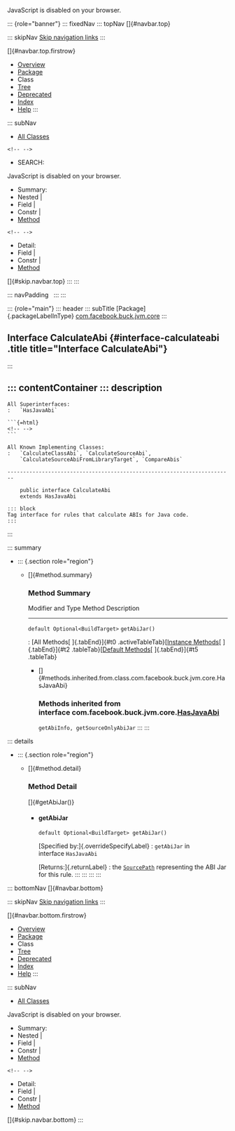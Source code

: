 <div>

JavaScript is disabled on your browser.

</div>

::: {role="banner"}
::: fixedNav
::: topNav
[]{#navbar.top}

::: skipNav
[Skip navigation links](#skip.navbar.top "Skip navigation links")
:::

[]{#navbar.top.firstrow}

-   [Overview](../../../../../index.html)
-   [Package](package-summary.html)
-   Class
-   [Tree](package-tree.html)
-   [Deprecated](../../../../../deprecated-list.html)
-   [Index](../../../../../index-all.html)
-   [Help](../../../../../help-doc.html)
:::

::: subNav
-   [All Classes](../../../../../allclasses.html)

```{=html}
<!-- -->
```
-   SEARCH:

<div>

<div>

JavaScript is disabled on your browser.

</div>

</div>

<div>

-   Summary: 
-   Nested \| 
-   Field \| 
-   Constr \| 
-   [Method](#method.summary)

```{=html}
<!-- -->
```
-   Detail: 
-   Field \| 
-   Constr \| 
-   [Method](#method.detail)

</div>

[]{#skip.navbar.top}
:::
:::

::: navPadding
 
:::
:::

::: {role="main"}
::: header
::: subTitle
[Package]{.packageLabelInType} [com.facebook.buck.jvm.core](package-summary.html)
:::

## Interface CalculateAbi {#interface-calculateabi .title title="Interface CalculateAbi"}
:::

::: contentContainer
::: description
-   

    All Superinterfaces:
    :   `HasJavaAbi`

    ```{=html}
    <!-- -->
    ```

    All Known Implementing Classes:
    :   `CalculateClassAbi`, `CalculateSourceAbi`,
        `CalculateSourceAbiFromLibraryTarget`, `CompareAbis`

    ------------------------------------------------------------------------

        public interface CalculateAbi
        extends HasJavaAbi

    ::: block
    Tag interface for rules that calculate ABIs for Java code.
    :::
:::

::: summary
-   ::: {.section role="region"}
    -   []{#method.summary}

        ### Method Summary

          Modifier and Type                 Method          Description
          --------------------------------- --------------- -------------
          `default Optional<BuildTarget>`   `getAbiJar()`    

          : [All Methods[ ]{.tabEnd}]{#t0 .activeTableTab}[[Instance
          Methods](javascript:show(2);)[ ]{.tabEnd}]{#t2
          .tableTab}[[Default
          Methods](javascript:show(16);)[ ]{.tabEnd}]{#t5 .tableTab}

        -   []{#methods.inherited.from.class.com.facebook.buck.jvm.core.HasJavaAbi}

            ### Methods inherited from interface com.facebook.buck.jvm.core.[HasJavaAbi](HasJavaAbi.html "interface in com.facebook.buck.jvm.core")

            `getAbiInfo, getSourceOnlyAbiJar`
    :::
:::

::: details
-   ::: {.section role="region"}
    -   []{#method.detail}

        ### Method Detail

        []{#getAbiJar()}

        -   #### getAbiJar

            ``` methodSignature
            default Optional<BuildTarget> getAbiJar()
            ```

            [Specified by:]{.overrideSpecifyLabel}
            :   `getAbiJar` in interface `HasJavaAbi`

            [Returns:]{.returnLabel}
            :   the
                [`SourcePath`](../../core/sourcepath/SourcePath.html "interface in com.facebook.buck.core.sourcepath")
                representing the ABI Jar for this rule.
    :::
:::
:::
:::

::: bottomNav
[]{#navbar.bottom}

::: skipNav
[Skip navigation links](#skip.navbar.bottom "Skip navigation links")
:::

[]{#navbar.bottom.firstrow}

-   [Overview](../../../../../index.html)
-   [Package](package-summary.html)
-   Class
-   [Tree](package-tree.html)
-   [Deprecated](../../../../../deprecated-list.html)
-   [Index](../../../../../index-all.html)
-   [Help](../../../../../help-doc.html)
:::

::: subNav
-   [All Classes](../../../../../allclasses.html)

<div>

<div>

JavaScript is disabled on your browser.

</div>

</div>

<div>

-   Summary: 
-   Nested \| 
-   Field \| 
-   Constr \| 
-   [Method](#method.summary)

```{=html}
<!-- -->
```
-   Detail: 
-   Field \| 
-   Constr \| 
-   [Method](#method.detail)

</div>

[]{#skip.navbar.bottom}
:::

